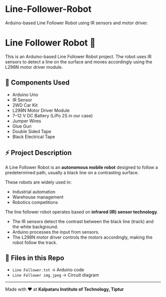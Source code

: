 # Line-Follower-Robot
Arduino-based Line Follower Robot using IR sensors and motor driver.
# Line Follower Robot 🚗

This is an Arduino-based Line Follower Robot project. The robot uses IR sensors to detect a line on the surface and moves accordingly using the L298N motor driver module.  

## 🔧 Components Used
- Arduino Uno  
- IR Sensor  
- 2WD Car Kit  
- L298N Motor Driver Module  
- 7–12 V DC Battery (LiPo 2S in our case)  
- Jumper Wires  
- Glue Gun  
- Double Sided Tape  
- Black Electrical Tape  

## ⚡ Project Description
A Line Follower Robot is an **autonomous mobile robot** designed to follow a predetermined path, usually a black line on a contrasting surface.  

These robots are widely used in:  
- Industrial automation  
- Warehouse management  
- Robotics competitions  

The line follower robot operates based on **infrared (IR) sensor technology**.  
- The IR sensors detect the contrast between the black line (track) and the white background.  
- Arduino processes the input from sensors.  
- The L298N motor driver controls the motors accordingly, making the robot follow the track.  

## 📂 Files in this Repo
- `Line Follower.txt` → Arduino code  
- `Line Follower img.jpeg` → Circuit diagram  

---

Made with ❤️ at **Kalpataru Institute of Technology, Tiptur**
